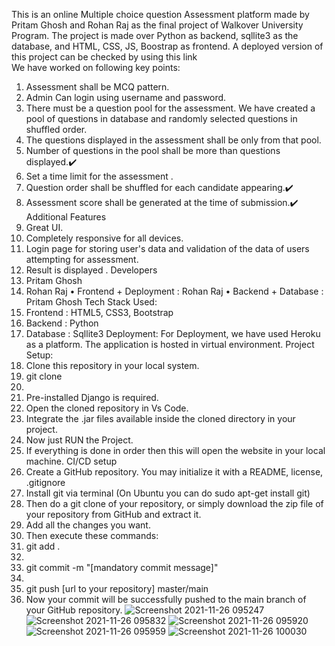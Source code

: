 This is an online Multiple choice question Assessment platform made by Pritam Ghosh and Rohan Raj as the final project of Walkover University Program. The project is made over Python as backend, sqllite3 as the database, and HTML, CSS, JS, Boostrap as frontend.
A deployed version of this project can be checked by using this link   
We have worked on following key points:
1.	Assessment shall be MCQ pattern.
2.	Admin Can login using username and password.
3.	There must be a question pool for the assessment.
We have created a pool of  questions in database and randomly selected questions in shuffled order.
4.	The questions displayed in the assessment shall be only from that pool.
5.	Number of questions in the pool shall be more than questions displayed.✔️
6.	Set a time limit for the assessment .
7.	Question order shall be shuffled for each candidate appearing.✔️
8.	Assessment score shall be generated at the time of submission.✔️
Additional Features
1.	Great UI.
2.	Completely responsive for all devices.
3.	Login page for storing user's data and validation of the data of users attempting for assessment.
4.	Result is displayed .
Developers
1.	Pritam Ghosh 
2.	Rohan Raj
•	Frontend + Deployment : Rohan Raj
•	Backend + Database : Pritam Ghosh 
Tech Stack Used:
1.	Frontend : HTML5, CSS3, Bootstrap
2.	Backend : Python 
3.	Database : Sqllite3
Deployment:
For Deployment, we have used Heroku as a platform.
The application is hosted in virtual environment.
Project Setup:
1.	Clone this repository in your local system.
2.	git clone 
3.	
4.	Pre-installed Django is required.
5.	Open the cloned repository in Vs Code.
6.	Integrate the .jar files available inside the cloned directory in your project.
7.	Now just RUN the Project.
8.	If everything is done in order then this will open the website in your local machine.
CI/CD setup
1.	Create a GitHub repository. You may initialize it with a README, license, .gitignore
2.	Install git via terminal
(On Ubuntu you can do sudo apt-get install git)
3.	Then do a git clone of your repository, or simply download the zip file of your repository from GitHub and extract it.
4.	Add all the changes you want.
5.	Then execute these commands:
6.	git add . 
7.	
8.	git commit -m "[mandatory commit message]" 
9.	
10.	git push [url to your repository] master/main 
11.	Now your commit will be successfully pushed to the main branch of your GitHub repository.
![Screenshot 2021-11-26 095247](https://user-images.githubusercontent.com/79220197/143527070-8f00a2da-f4fe-4c06-b3ed-7af8cfa304d1.png)
![Screenshot 2021-11-26 095832](https://user-images.githubusercontent.com/79220197/143527083-6e4ee835-21ba-46e0-9554-98bc948f0ae4.png)
![Screenshot 2021-11-26 095920](https://user-images.githubusercontent.com/79220197/143527099-7c928551-4089-4cda-9bcd-1e2f4fcb3524.png)
![Screenshot 2021-11-26 095959](https://user-images.githubusercontent.com/79220197/143527109-53b319bc-c6eb-411b-9731-acf348ca9943.png)
![Screenshot 2021-11-26 100030](https://user-images.githubusercontent.com/79220197/143527114-aac86fdd-d6d7-4b13-9826-54e3985536e6.png)

